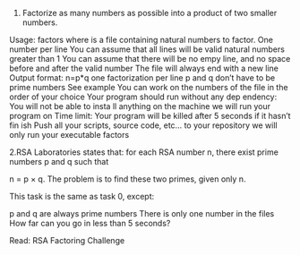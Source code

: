 1. Factorize as many numbers as possible into a product of two smaller numbers.

Usage: factors <file>
where <file> is a file containing natural numbers to factor.
One number per line
You can assume that all lines will be valid natural numbers greater than 1
You can assume that there will be no empy line, and no space before and after the valid number
The file will always end with a new line
Output format: n=p*q
one factorization per line
p and q don’t have to be prime numbers
See example
You can work on the numbers of the file
 in the order of your choice
Your program should run without any dep
endency: You will not be able to insta
ll anything on the machine we will run your program on
Time limit: Your program will be killed after 5 seconds if it hasn’t fin
ish
Push all your scripts, source code, etc… to your repository
we will only run your executable factors

2.RSA Laboratories states that: 
for each RSA number n, there exist prime numbers p and q such that

n = p × q. The problem is to
 find these two primes, given only n.

This task is the same as task 0, except:

p and q are always prime numbers
There is only one number in the files
How far can you go in less than 5 seconds?

Read: RSA Factoring Challenge
